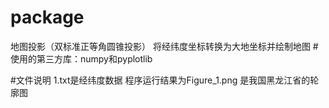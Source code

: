 # package
地图投影（双标准正等角圆锥投影）
将经纬度坐标转换为大地坐标并绘制地图
#使用的第三方库：numpy和pyplotlib

#文件说明
1.txt是经纬度数据
程序运行结果为Figure_1.png
是我国黑龙江省的轮廓图
